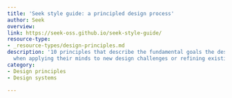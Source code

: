 ```yaml
---
title: 'Seek style guide: a principled design process'
author: Seek
overview: 
link: https://seek-oss.github.io/seek-style-guide/
resource-type:
- _resource-types/design-principles.md
description: '10 principles that describe the fundamental goals the design team consider
  when applying their minds to new design challenges or refining existing work. '
category:
- Design principles
- Design systems

---
```

